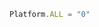 <!--TITLE:Platform.ALL-->
<!--ABOUT:Upspark's Platform API module.-->

```javascript
Platform.ALL = "0"
```